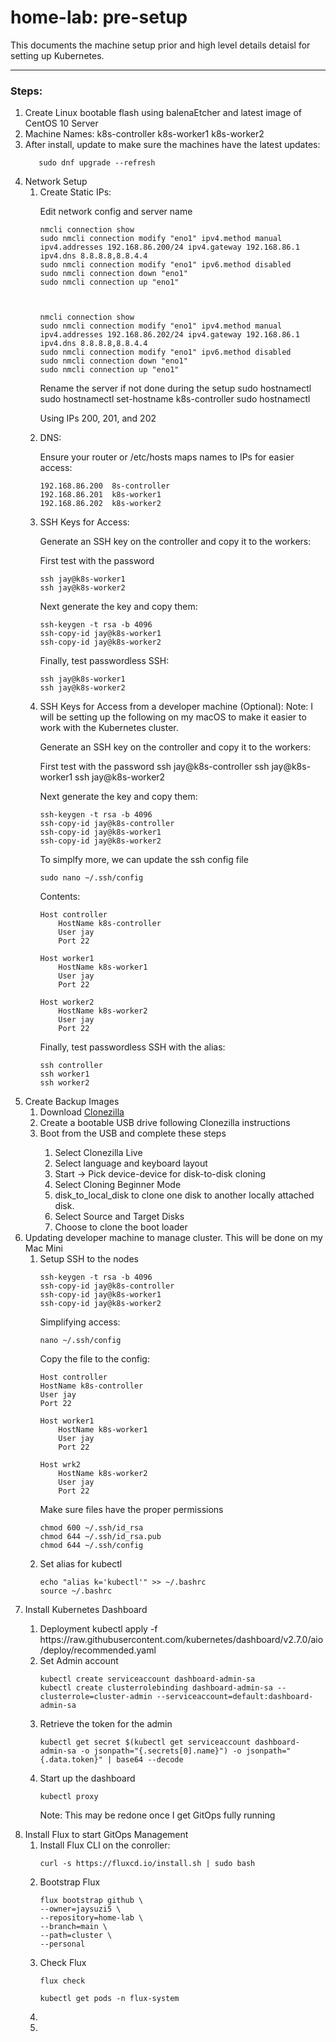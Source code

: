 # home-lab: pre-setup
This documents the machine setup prior and high level details detaisl for setting up Kubernetes.
<hr/>

### Steps:

<ol>
<li>Create Linux bootable flash using balenaEtcher and latest image of CentOS 10 Server</li>
<li>
        Machine Names:
           k8s-controller
           k8s-worker1
           k8s-worker2
</li>
<li>After install, update to make sure the machines have the latest updates:

       sudo dnf upgrade --refresh

</li>
<li>Network Setup
    <ol>
    <li>Create Static IPs:  

Edit network config and server name

    nmcli connection show
    sudo nmcli connection modify "eno1" ipv4.method manual ipv4.addresses 192.168.86.200/24 ipv4.gateway 192.168.86.1 ipv4.dns 8.8.8.8,8.8.4.4
    sudo nmcli connection modify "eno1" ipv6.method disabled
    sudo nmcli connection down "eno1"
    sudo nmcli connection up "eno1"



    nmcli connection show
    sudo nmcli connection modify "eno1" ipv4.method manual ipv4.addresses 192.168.86.202/24 ipv4.gateway 192.168.86.1 ipv4.dns 8.8.8.8,8.8.4.4
    sudo nmcli connection modify "eno1" ipv6.method disabled
    sudo nmcli connection down "eno1"
    sudo nmcli connection up "eno1"


Rename the server if not done during the setup
    sudo hostnamectl
    sudo hostnamectl set-hostname k8s-controller
    sudo hostnamectl

Using IPs 200, 201, and 202

</li>
<li>DNS: 

Ensure your router or /etc/hosts maps names to IPs for easier access:

    192.168.86.200  8s-controller
    192.168.86.201  k8s-worker1
    192.168.86.202  k8s-worker2

</li>
<li>SSH Keys for Access: 

Generate an SSH key on the controller and copy it to the workers:

First test with the password

    ssh jay@k8s-worker1
    ssh jay@k8s-worker2

Next generate the key and copy them:

    ssh-keygen -t rsa -b 4096
    ssh-copy-id jay@k8s-worker1
    ssh-copy-id jay@k8s-worker2

Finally, test passwordless SSH: 

    ssh jay@k8s-worker1
    ssh jay@k8s-worker2
</li>
<li>SSH Keys for Access from a developer machine (Optional): 
Note: I will be setting up the following on my macOS to make it easier to work with the Kubernetes cluster.

Generate an SSH key on the controller and copy it to the workers:

First test with the password
    ssh jay@k8s-controller
    ssh jay@k8s-worker1
    ssh jay@k8s-worker2

Next generate the key and copy them:

    ssh-keygen -t rsa -b 4096
    ssh-copy-id jay@k8s-controller
    ssh-copy-id jay@k8s-worker1
    ssh-copy-id jay@k8s-worker2


To simplfy more, we can update the ssh config file

    sudo nano ~/.ssh/config

Contents:

    Host controller
        HostName k8s-controller
        User jay
        Port 22

    Host worker1
        HostName k8s-worker1
        User jay
        Port 22

    Host worker2
        HostName k8s-worker2
        User jay
        Port 22

Finally, test passwordless SSH with the alias: 

    ssh controller
    ssh worker1
    ssh worker2

</li>
</ol>
</li>
<li>Create Backup Images
<ol>
<li>Download <a href="https://clonezilla.org/downloads.php">Clonezilla</a>
</li>
<li>Create a bootable USB drive following Clonezilla instructions
</li>
<li>Boot from the USB and complete these steps
</li>
<ol>
<li>Select Clonezilla Live</li>
<li>Select language and keyboard layout</li>
<li>Start -> Pick device-device for disk-to-disk cloning</li>
<li>Select Cloning Beginner Mode</li>
<li>disk_to_local_disk to clone one disk to another locally attached disk.</li>
<li>Select Source and Target Disks</li>
<li>Choose to clone the boot loader</li>
</ol>
</ol>
</li>
<li>Updating developer machine to manage cluster.  This will be done on my Mac Mini
<ol>
<li>Setup SSH to the nodes

    ssh-keygen -t rsa -b 4096
    ssh-copy-id jay@k8s-controller
    ssh-copy-id jay@k8s-worker1
    ssh-copy-id jay@k8s-worker2


Simplifying access:

    nano ~/.ssh/config

Copy the file to the config:

    Host controller
    HostName k8s-controller
    User jay
    Port 22

    Host worker1
        HostName k8s-worker1
        User jay
        Port 22

    Host wrk2
        HostName k8s-worker2
        User jay
        Port 22


Make sure files have the proper permissions

    chmod 600 ~/.ssh/id_rsa
    chmod 644 ~/.ssh/id_rsa.pub
    chmod 644 ~/.ssh/config

</li>
<li>Set alias for kubectl

    echo "alias k='kubectl'" >> ~/.bashrc
    source ~/.bashrc
</li>
</ol>
</li>
<li>Install Kubernetes Dashboard</li>
<ol>
<li>Deployment
    kubectl apply -f https://raw.githubusercontent.com/kubernetes/dashboard/v2.7.0/aio/deploy/recommended.yaml
</li>
<li>Set Admin account

    kubectl create serviceaccount dashboard-admin-sa
    kubectl create clusterrolebinding dashboard-admin-sa --clusterrole=cluster-admin --serviceaccount=default:dashboard-admin-sa
</li>
<li>Retrieve the token for the admin

    kubectl get secret $(kubectl get serviceaccount dashboard-admin-sa -o jsonpath="{.secrets[0].name}") -o jsonpath="{.data.token}" | base64 --decode
</li>
<li>Start up the dashboard

    kubectl proxy
</li>

Note: This may be redone once I get GitOps fully running
</ol>
<li>Install Flux to start GitOps Management
<ol>
<li>Install Flux CLI on the conroller:

    curl -s https://fluxcd.io/install.sh | sudo bash

</li>
<li>Bootstrap Flux

    flux bootstrap github \
    --owner=jaysuzi5 \
    --repository=home-lab \
    --branch=main \
    --path=cluster \
    --personal
</li>
<li>Check Flux

    flux check

    kubectl get pods -n flux-system

</li>
<li></li>
<li></li>
</ol>
</li>
</ol>